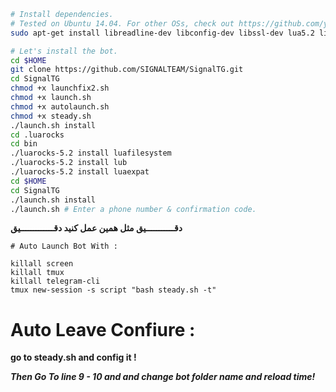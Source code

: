 ```sh
# Install dependencies.
# Tested on Ubuntu 14.04. For other OSs, check out https://github.com/yagop/telegram-bot/wiki/Installation
sudo apt-get install libreadline-dev libconfig-dev libssl-dev lua5.2 liblua5.2-dev libevent-dev make unzip git redis-server g++ libjansson-dev libpython-dev expat libexpat1-dev

# Let's install the bot.
cd $HOME
git clone https://github.com/SIGNALTEAM/SignalTG.git
cd SignalTG
chmod +x launchfix2.sh
chmod +x launch.sh
chmod +x autolaunch.sh
chmod +x steady.sh
./launch.sh install
cd .luarocks
cd bin
./luarocks-5.2 install luafilesystem
./luarocks-5.2 install lub
./luarocks-5.2 install luaexpat
cd $HOME
cd SignalTG
./launch.sh install
./launch.sh # Enter a phone number & confirmation code.
```

**دقـــــــــــيق مثل همین عمل کنید دقـــــــــــــیق**

```
# Auto Launch Bot With :

killall screen
killall tmux
killall telegram-cli
tmux new-session -s script "bash steady.sh -t"
```

# Auto Leave Confiure :

**go to steady.sh and config it !**

***Then Go To line 9 - 10 and and change bot folder name and reload time!***
